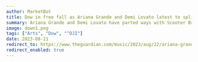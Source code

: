 ```yaml
---
author: MarketBot
title: Dow in free fall as Ariana Grande and Demi Lovato latest to split from manager Scooter Braun
summary: Ariana Grande and Demi Lovato have parted ways with Scooter Braun, one of the most influential contemporary music managers – and noted foe of Taylor Swift, who embarked on rerecording her first six albums after he bought the rights to them, <a href="https://www.billboard.com/pro/ariana-grande-leaves-scooter-braun-management/">Billboard reports</a>.
image: down1.png
tags: ["Arts", "Dow", "^DJI"]
date: 2023-08-21
redirect_to: https://www.theguardian.com/music/2023/aug/22/ariana-grande-and-demi-lovato-latest-to-split-from-manager-scooter-braun
redirect_enabled: true
---
```

